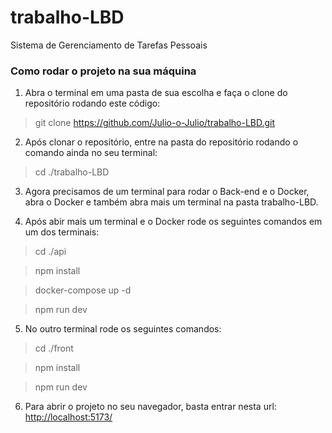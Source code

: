 # trabalho-LBD

Sistema de Gerenciamento de Tarefas Pessoais

### Como rodar o projeto na sua máquina

1. Abra o terminal em uma pasta de sua escolha e faça o clone do repositório rodando este código:

> git clone https://github.com/Julio-o-Julio/trabalho-LBD.git

2. Após clonar o repositório, entre na pasta do repositório rodando o comando ainda no seu terminal:

> cd ./trabalho-LBD

3. Agora precisamos de um terminal para rodar o Back-end e o Docker, abra o Docker e também abra mais um terminal na pasta trabalho-LBD.

4. Após abir mais um terminal e o Docker rode os seguintes comandos em um dos terminais:

> cd ./api

> npm install

> docker-compose up -d

> npm run dev

5. No outro terminal rode os seguintes comandos:

> cd ./front

> npm install

> npm run dev

6. Para abrir o projeto no seu navegador, basta entrar nesta url: [http://localhost:5173/](http://localhost:5173/)
